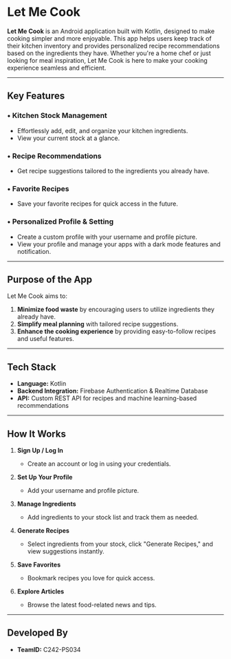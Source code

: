 # Let Me Cook

**Let Me Cook** is an Android application built with Kotlin, designed to make cooking simpler and more enjoyable. This app helps users keep track of their kitchen inventory and provides personalized recipe recommendations based on the ingredients they have. Whether you're a home chef or just looking for meal inspiration, Let Me Cook is here to make your cooking experience seamless and efficient.

---

## **Key Features**

### • Kitchen Stock Management
   - Effortlessly add, edit, and organize your kitchen ingredients.
   - View your current stock at a glance.

### • Recipe Recommendations
   - Get recipe suggestions tailored to the ingredients you already have.

### • Favorite Recipes
   - Save your favorite recipes for quick access in the future.

### • Personalized Profile & Setting
   - Create a custom profile with your username and profile picture.
   - View your profile and manage your apps with a dark mode features and notification.


---

## **Purpose of the App**

Let Me Cook aims to:
1. **Minimize food waste** by encouraging users to utilize ingredients they already have.
2. **Simplify meal planning** with tailored recipe suggestions.
3. **Enhance the cooking experience** by providing easy-to-follow recipes and useful features.

---

## **Tech Stack**

- **Language:** Kotlin
- **Backend Integration:** Firebase Authentication & Realtime Database
- **API:** Custom REST API for recipes and machine learning-based recommendations

---

## **How It Works**

1. **Sign Up / Log In**
   - Create an account or log in using your credentials.

2. **Set Up Your Profile**
   - Add your username and profile picture.

3. **Manage Ingredients**
   - Add ingredients to your stock list and track them as needed.

4. **Generate Recipes**
   - Select ingredients from your stock, click "Generate Recipes," and view suggestions instantly.

5. **Save Favorites**
   - Bookmark recipes you love for quick access.

6. **Explore Articles**
   - Browse the latest food-related news and tips.

---

## **Developed By**

- **TeamID:** C242-PS034
